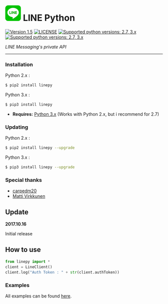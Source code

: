 # ![logo](/examples/assets/LINE-sm.png) LINE Python

 [![Version 1.5](https://img.shields.io/badge/stable-1.5-brightgreen.svg "Version 1.5")](https://pypi.python.org/pypi/linepy/1.5) [![LICENSE](https://img.shields.io/badge/license-BSD-blue.svg "LICENSE")](https://github.com/fadhiilrachman/line-py/blob/master/LICENSE) [![Supported python versions: 2.7, 3.x](https://img.shields.io/badge/python-2.7%2C%203.x-green.svg "Supported python versions: 2.7, 3.x")](https://pypi.python.org/pypi/linepy) [![Supported python versions: 2.7, 3.x](https://img.shields.io/badge/chat-on%20discord-7289da.svg "Chat on Discord")](https://discord.gg/JAA2uk6)

*LINE Messaging's private API*

----

### Installation

Python 2.x :
```sh
$ pip2 install linepy
```
Python 3.x :
```sh
$ pip3 install linepy
```
- **Requires:** [Python 3.x](https://www.python.org/downloads/) (Works with Python 2.x, but i recommend for 2.7)

### Updating

Python 2.x :
```sh
$ pip2 install linepy --upgrade
```
Python 3.x :
```sh
$ pip3 install linepy --upgrade
```

### Special thanks
- [carpedm20](https://github.com/carpedm20)
- [Matti Virkkunen](http://altrepo.eu/git/line-protocol)

Update
------

**2017.10.16**

Initial release

## How to use

```python
from linepy import *
client = LineClient()
client.log("Auth Token : " + str(client.authToken))
```

### Examples

All examples can be found [here](https://github.com/fadhiilrachman/line-py/tree/master/examples).
